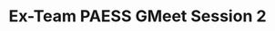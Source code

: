 ---
title: Ex-Team PAESS GMeet Session 2
redirect_to: https://meet.google.com/snc-mqtr-nnb
redirect_from: 
  - /PAESS23Session2
  - /paess23session1
---